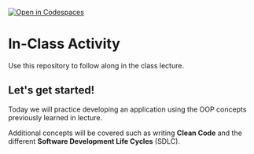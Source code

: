 [![Open in Codespaces](https://classroom.github.com/assets/launch-codespace-2972f46106e565e64193e422d61a12cf1da4916b45550586e14ef0a7c637dd04.svg)](https://classroom.github.com/open-in-codespaces?assignment_repo_id=15516770)
# In-Class Activity

Use this repository to follow along in the class lecture.

## Let's get started!

Today we will practice developing an application using the OOP concepts previously learned in lecture.

Additional concepts will be covered such as writing **Clean Code** and the different **Software Development Life Cycles** (SDLC).